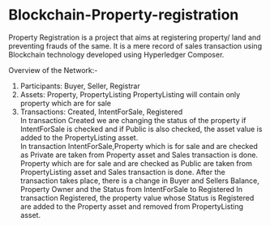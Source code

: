# Blockchain-Property-registration
Property Registration is a project that aims at registering property/ land and preventing frauds of the same.
It is a mere record of sales transaction using Blockchain technology developed using Hyperledger Composer.

Overview of the Network:-
1. Participants: Buyer, Seller, Registrar
2. Assets: Property, PropertyListing
PropertyListing will contain only property which are for sale
3. Transactions: Created, IntentForSale, Registered <br>
In transaction Created we are changing the status of the property if IntentForSale is checked and if Public is also checked, the asset value is added to the PropertyListing asset.<br/>
In transaction IntentForSale,Property which is for sale and are checked as Private are taken from Property asset and Sales transaction is done. <br>
Property which are for sale and are checked as Public are taken from PropertyListing asset and Sales transaction is done. After the transaction takes place, there is a change in Buyer and Sellers Balance, Property Owner and the Status from IntentForSale to Registered
In transaction Registered, the property value whose Status is Registered are added to the Property asset and removed from PropertyListing asset.
